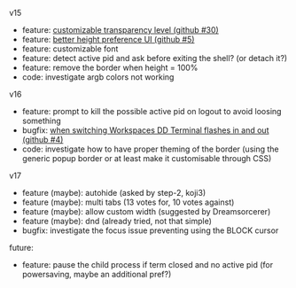 v15
- feature: [customizable transparency level (github #30)](https://github.com/zzrough/gs-extensions-drop-down-terminal/issues/30)
- feature: [better height preference UI (github #5)](https://github.com/zzrough/gs-extensions-drop-down-terminal/issues/5)
- feature: customizable font
- feature: detect active pid and ask before exiting the shell? (or detach it?)
- feature: remove the border when height = 100%
- code: investigate argb colors not working

v16
- feature: prompt to kill the possible active pid on logout to avoid loosing something
- bugfix: [when switching Workspaces DD Terminal flashes in and out (github #4)](https://github.com/zzrough/gs-extensions-drop-down-terminal/issues/4)
- code: investigate how to have proper theming of the border (using the generic popup border or at least make it customisable through CSS)

v17
- feature (maybe): autohide (asked by step-2, koji3)
- feature (maybe): multi tabs (13 votes for, 10 votes against)
- feature (maybe): allow custom width (suggested by Dreamsorcerer)
- feature (maybe): dnd (already tried, not that simple)
- bugfix: investigate the focus issue preventing using the BLOCK cursor

future:
- feature: pause the child process if term closed and no active pid (for powersaving, maybe an additional pref?)
